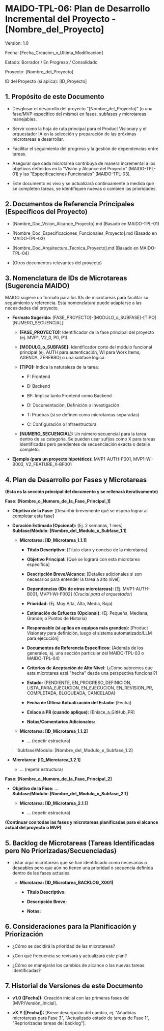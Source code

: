 # **MAIDO-TPL-06: Plan de Desarrollo Incremental del Proyecto - \[Nombre_del_Proyecto\]**

Versión: 1.0

Fecha: \[Fecha_Creacion_o_Ultima_Modificacion\]

Estado: Borrador / En Progreso / Consolidado

Proyecto: \[Nombre_del_Proyecto\]

ID del Proyecto (si aplica): \[ID_Proyecto\]

## **1. Propósito de este Documento**

- Desglosar el desarrollo del proyecto "\[Nombre_del_Proyecto\]" (o una
  fase/MVP específico del mismo) en fases, subfases y microtareas
  manejables.

- Servir como la hoja de ruta principal para el Product Visionary y el
  orquestador IA en la selección y preparación de las próximas
  microtareas a desarrollar.

- Facilitar el seguimiento del progreso y la gestión de dependencias
  entre tareas.

- Asegurar que cada microtarea contribuya de manera incremental a los
  objetivos definidos en la "Visión y Alcance del Proyecto"
  (MAIDO-TPL-01) y las "Especificaciones Funcionales" (MAIDO-TPL-03).

- Este documento es vivo y se actualizará continuamente a medida que se
  completen tareas, se identifiquen nuevas o cambien las prioridades.

## **2. Documentos de Referencia Principales (Específicos del Proyecto)**

- \[Nombre_Doc_Vision_Alcance_Proyecto\].md (Basado en MAIDO-TPL-01)

- \[Nombre_Doc_Especificaciones_Funcionales_Proyecto\].md (Basado en
  MAIDO-TPL-03)

- \[Nombre_Doc_Arquitectura_Tecnica_Proyecto\].md (Basado en
  MAIDO-TPL-04)

- (Otros documentos relevantes del proyecto)

## **3. Nomenclatura de IDs de Microtareas (Sugerencia MAIDO)**

MAIDO sugiere un formato para los IDs de microtareas para facilitar su
seguimiento y referencia. Esta nomenclatura puede adaptarse a las
necesidades del proyecto.

- **Formato Sugerido:**
  \[FASE_PROYECTO\]-\[MODULO_o_SUBFASE\]-\[TIPO\]\[NUMERO_SECUENCIAL\]

  - **\[FASE_PROYECTO\]:** Identificador de la fase principal del
    proyecto (ej. MVP1, V2_0, P0, P1).

  - **\[MODULO_o_SUBFASE\]:** Identificador corto del módulo funcional
    principal (ej. AUTH para autenticación, WI para Work Items, AGENDA,
    ZEREBRO) o una subfase lógica.

  - **\[TIPO\]:** Indica la naturaleza de la tarea:

    - F: Frontend

    - B: Backend

    - BF: Implica tanto Frontend como Backend

    - D: Documentación, Definición o Investigación

    - T: Pruebas (si se definen como microtareas separadas)

    - C: Configuración o Infraestructura

  - **\[NUMERO_SECUENCIAL\]:** Un número secuencial para la tarea dentro
    de su categoría. Se pueden usar sufijos como X para tareas
    identificadas pero pendientes de secuenciación exacta o detalle
    completo.

- **Ejemplo (para un proyecto hipotético):** MVP1-AUTH-F001,
  MVP1-WI-B003, V2_FEATURE_X-BF001

## **4. Plan de Desarrollo por Fases y Microtareas**

**(Esta es la sección principal del documento y se rellenará
iterativamente)**

**Fase: \[Nombre_o_Numero_de_la_Fase_Principal_1\]**

- **Objetivo de la Fase:** \[Describir brevemente qué se espera lograr
  al completar esta fase\]

- **Duración Estimada (Opcional):** \[Ej. 2 semanas, 1 mes\]  
  **Subfase/Módulo: \[Nombre_del_Modulo_o_Subfase_1.1\]**

  - **Microtarea: \[ID_Microtarea_1.1.1\]**

    - **Título Descriptivo:** \[Título claro y conciso de la
      microtarea\]

    - **Objetivo Principal:** \[Qué se logrará con esta microtarea
      específica\]

    - **Descripción Breve/Alcance:** \[Detalles adicionales si son
      necesarios para entender la tarea a alto nivel\]

    - **Dependencias (IDs de otras microtareas):** \[Ej. MVP1-AUTH-B001,
      MVP1-WI-F002\] *(Crucial para el orquestador)*

    - **Prioridad:** (Ej. Muy Alta, Alta, Media, Baja)

    - **Estimación de Esfuerzo (Opcional):** (Ej. Pequeña, Mediana,
      Grande; o Puntos de Historia)

    - **Responsable (si aplica en equipos más grandes):** \[Product
      Visionary para definición, luego el sistema automatizado/LLM para
      ejecución\]

    - **Documentos de Referencia Específicos:** (Además de los
      generales, ej. una sección particular del MAIDO-TPL-03 o
      MAIDO-TPL-04)

    - **Criterios de Aceptación de Alto Nivel:** (¿Cómo sabremos que
      esta microtarea está "hecha" desde una perspectiva funcional?)

    - **Estado:** (PENDIENTE, EN_PROGRESO_DEFINICION,
      LISTA_PARA_EJECUCION, EN_EJECUCION, EN_REVISION_PR, COMPLETADA,
      BLOQUEADA, CANCELADA)

    - **Fecha de Última Actualización del Estado:** \[Fecha\]

    - **Enlace a PR (cuando aplique):** \[Enlace_a_GitHub_PR\]

    - **Notas/Comentarios Adicionales:**

  - **Microtarea: \[ID_Microtarea_1.1.2\]**

    - ... (repetir estructura)

> **Subfase/Módulo: \[Nombre_del_Modulo_o_Subfase_1.2\]**

- **Microtarea: \[ID_Microtarea_1.2.1\]**

  - ... (repetir estructura)

**Fase: \[Nombre_o_Numero_de_la_Fase_Principal_2\]**

- **Objetivo de la Fase:** ...  
  **Subfase/Módulo: \[Nombre_del_Modulo_o_Subfase_2.1\]**

  - **Microtarea: \[ID_Microtarea_2.1.1\]**

    - ... (repetir estructura)

**(Continuar con todas las fases y microtareas planificadas para el
alcance actual del proyecto o MVP)**

## **5. Backlog de Microtareas (Tareas Identificadas pero No Priorizadas/Secuenciadas)**

- Listar aquí microtareas que se han identificado como necesarias o
  deseables pero que aún no tienen una prioridad o secuencia definida
  dentro de las fases actuales.

  - **Microtarea: \[ID_Microtarea_BACKLOG_X001\]**

    - **Título Descriptivo:**

    - **Descripción Breve:**

    - **Notas:**

## **6. Consideraciones para la Planificación y Priorización**

- ¿Cómo se decidirá la prioridad de las microtareas?

- ¿Con qué frecuencia se revisará y actualizará este plan?

- ¿Cómo se manejarán los cambios de alcance o las nuevas tareas
  identificadas?

## **7. Historial de Versiones de este Documento**

- **v1.0 (\[Fecha\]):** Creación inicial con las primeras fases del
  \[MVP/Versión_Inicial\].

- **vX.Y (\[Fecha\]):** \[Breve descripción del cambio, ej. "Añadidas
  microtareas para Fase 3", "Actualizado estado de tareas de Fase 1",
  "Repriorizadas tareas del backlog"\].
